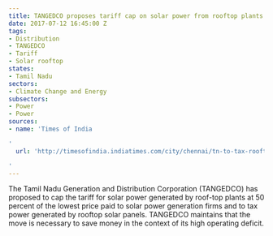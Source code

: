 ```yaml
---
title: TANGEDCO proposes tariff cap on solar power from rooftop plants
date: 2017-07-12 16:45:00 Z
tags:
- Distribution
- TANGEDCO
- Tariff
- Solar rooftop
states:
- Tamil Nadu
sectors:
- Climate Change and Energy
subsectors:
- Power
- Power
sources:
- name: 'Times of India

'
  url: 'http://timesofindia.indiatimes.com/city/chennai/tn-to-tax-rooftop-solar-cut-support/articleshow/59480653.cms

'
---
```


The Tamil Nadu Generation and Distribution Corporation (TANGEDCO) has proposed to cap the tariff for solar power generated by roof-top plants at 50 percent of the lowest price paid to solar power generation firms and to tax power generated by rooftop solar panels. TANGEDCO maintains that the move is necessary to save money in the context of its high operating deficit.
